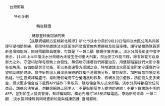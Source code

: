 
      台灣郵報
      
        特別企劃
      
                  稍後閱讀
                
                儲存至稍後閱讀列表
              【民眾網編輯方笙楠新北報導】新北市淡水分局於9月19日偕同淡水區公所共同辦理守望相助訓練，期間特地邀請淡水區衛生所蒞臨實施免費篩檢及疫苗接種，讓守望相助隊員更新各項知能時，同時照顧隊員健康，可謂是「一兼二顧 摸蜆仔兼洗褲」。淡水分局長彭正中會中表示，114年上半年度淡水分局轄內未發生任何重大刑案，而治安工作能平穩，除有賴警方自身努力之外，守望相助隊每個晚上自發性、無償地守護著我們鄰里治安，用雙腳踏遍我們大街小巷各個角落，各個都是勞苦功高，所以為表達警方感謝之意，特地邀請淡水區衛生所來守護我們守望相助隊的健康。會中針對國人最深惡痛絕的詐騙手法實施分析，鑒於股票、加密貨幣市場交易熱絡，衍生投資詐騙盛行，常利用假電商平台營造獲利假象、假網友提供借款，誘使投入更多資金，謀求更多傭金或下載假APP操作下單取貨，賺取傭金等方式來詐騙。淡水分局呼籲投資任何商品，請循合法管道、勿聽信網路上陌生人；不要點擊陌生人提供的連結；不要下載來路不明的APP，並對陌生人提高警覺，有詐騙疑問，務必先撥打165反詐騙電話。原始新聞來源 一兼二顧  淡水警訓練隊員同時更新知能與健康防護 臺灣郵報.